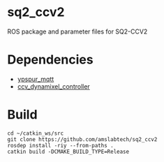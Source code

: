 # sq2_ccv2
ROS package and parameter files for SQ2-CCV2

# Dependencies
- [ypspur_mqtt](https://github.com/amslabtech/ypspur_mqtt)
- [ccv_dynamixel_controller](https://github.com/amslabtech/ccv_dynamixel_controller)

# Build
```
cd ~/catkin_ws/src
git clone https://github.com/amslabtech/sq2_ccv2
rosdep install -riy --from-paths .
catkin build -DCMAKE_BUILD_TYPE=Release
```
